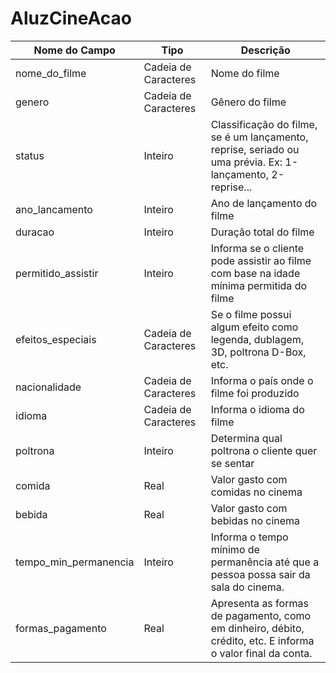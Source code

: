 # AluzCineAcao

|Nome do Campo|Tipo|Descrição|
|-------------|----|---------|
|nome_do_filme|Cadeia de Caracteres |Nome do filme|
|genero|Cadeia de Caracteres|Gênero do filme|
|status|Inteiro|Classificação do filme, se é um lançamento, reprise, seriado ou uma prévia. Ex: 1-lançamento, 2-reprise...|
|ano_lancamento|Inteiro|Ano de lançamento do filme|
|duracao|Inteiro|Duração total do filme|
|permitido_assistir|Inteiro|Informa se o cliente pode assistir ao filme com base na idade mínima permitida do filme|
|efeitos_especiais|Cadeia de Caracteres|Se o filme possui algum efeito como legenda, dublagem, 3D, poltrona D-Box, etc.|
|nacionalidade|Cadeia de Caracteres |Informa o país onde o filme foi produzido|
|idioma|Cadeia de Caracteres |Informa o idioma do filme|
|poltrona|Inteiro|Determina qual poltrona o cliente quer se sentar|
|comida|Real|Valor gasto com comidas no cinema|
|bebida|Real|Valor gasto com bebidas no cinema|
|tempo_min_permanencia|Inteiro|Informa o tempo mínimo de permanência até que a pessoa possa sair da sala do cinema.|
|formas_pagamento|Real|Apresenta as formas de pagamento, como em dinheiro, débito, crédito, etc. E informa o valor final da conta.|
